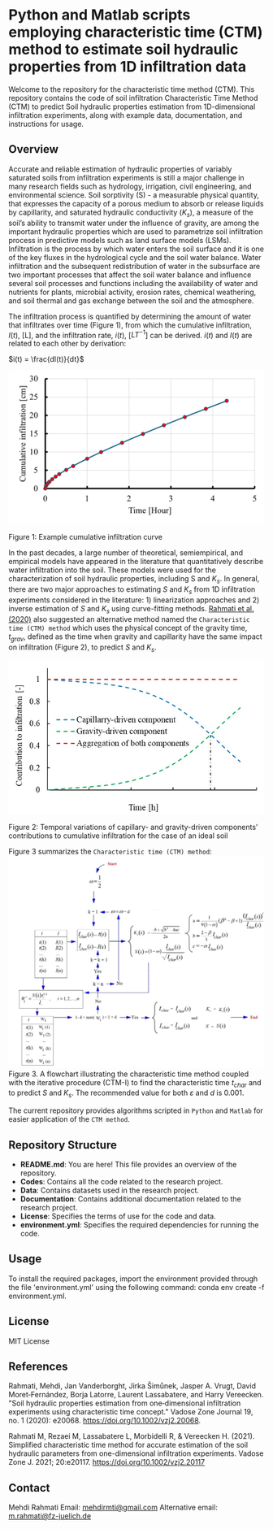 # Python and Matlab scripts employing characteristic time (CTM) method to estimate soil hydraulic properties from 1D infiltration data

Welcome to the repository for the characteristic time method (CTM). This repository contains the code of soil infiltration Characteristic Time Method (CTM) to predict Soil hydraulic properties estimation from 1D-dimensional infiltration experiments, along with example data, documentation, and instructions for usage.

## Overview

Accurate and reliable estimation of hydraulic properties of variably saturated soils from infiltration experiments is still a major challenge in many research fields such as hydrology, irrigation, civil engineering, and environmental science. Soil sorptivity (S) - a measurable physical quantity, that expresses the capacity of a porous medium to absorb or release liquids by capillarity, and saturated hydraulic conductivity ($K_s$), a measure of the soil’s ability to transmit water under the influence of gravity, are among the important hydraulic properties which are used to parametrize soil infiltration process in predictive models such as land surface models (LSMs). Infiltration is the process by which water enters the soil surface and it is one of the key fluxes in the hydrological cycle and the soil water balance. Water infiltration and the subsequent redistribution of water in the subsurface are two important processes that affect the soil water balance and influence several soil processes and functions including the availability of water and nutrients for plants, microbial activity, erosion rates, chemical weathering, and soil thermal and gas exchange between the soil and the atmosphere. 

The infiltration process is quantified by determining the amount of water that infiltrates over time (Figure 1), from which the cumulative infiltration, $I(t)$, [L], and the infiltration rate, $i(t)$, [$`LT^{-1}`$] can be derived. $i(t)$ and $I(t)$ are related to each other by derivation:

$i(t) = \frac{dI(t)}{dt}$

![plot](./SampleFigures/cumulative_infiltration.png)

Figure 1: Example cumulative infiltration curve 

In the past decades, a large number of theoretical, semiempirical, and empirical models have appeared in the literature that quantitatively describe water infiltration into the soil. These models were used for the characterization of soil hydraulic properties, including S and $K_s$. In general, there are two major approaches to estimating $S$ and $K_s$ from 1D infiltration experiments considered in the literature: 1) linearization approaches and 2) inverse estimation of $S$ and $K_s$ using curve-fitting methods.  [Rahmati et al. (2020)](https://doi.org/10.1002/vzj2.20068) also suggested an alternative method named the `Characteristic time (CTM) method` which uses the physical concept of the gravity time, $`t_{grav}`$, defined as the time when gravity and capillarity have the same impact on infiltration (Figure 2), to predict $S$ and $K_s$.    

![plot](./SampleFigures/gravity_capillarity.jpg)

Figure 2: Temporal variations of capillary- and gravity-driven components’ contributions to cumulative infiltration for the case of an ideal soil 

Figure 3 summarizes the `Characteristic time (CTM) method`: 
![plot](./SampleFigures/flowchart.jpg)
Figure 3. A flowchart illustrating the characteristic time method coupled with the iterative procedure (CTM-I) to find the characteristic time $`t_{char}`$ and to predict $S$ and $K_s$. The recommended value for both $ε$ and $d$ is 0.001. 

The current repository provides algorithms scripted in `Python` and `Matlab` for easier application of the `CTM method`. 


## Repository Structure

- **README.md**: You are here! This file provides an overview of the repository.
- **Codes**: Contains all the code related to the research project.
- **Data**: Contains datasets used in the research project.
- **Documentation**: Contains additional documentation related to the research project.
- **License**: Specifies the terms of use for the code and data.
- **environment.yml**: Specifies the required dependencies for running the code.

## Usage

To install the required packages, import the environment provided through the file 'environment.yml' using the following command: conda env create -f environment.yml.

## License

MIT License

## References

Rahmati, Mehdi, Jan Vanderborght, Jirka Šimůnek, Jasper A. Vrugt, David Moret‐Fernández, Borja Latorre, Laurent Lassabatere, and Harry Vereecken. "Soil hydraulic properties estimation from one‐dimensional infiltration experiments using characteristic time concept." Vadose Zone Journal 19, no. 1 (2020): e20068.  https://doi.org/10.1002/vzj2.20068. 

Rahmati M, Rezaei M, Lassabatere L, Morbidelli R, & Vereecken H. (2021). Simplified characteristic time method for accurate estimation of the soil hydraulic parameters from one-dimensional infiltration experiments. Vadose Zone J. 2021; 20:e20117. https://doi.org/10.1002/vzj2.20117


## Contact

Mehdi Rahmati
Email: mehdirmti@gmail.com
Alternative email: m.rahmati@fz-juelich.de

